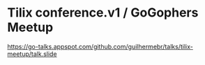 # Tilix conference.v1 / GoGophers Meetup

https://go-talks.appspot.com/github.com/guilhermebr/talks/tilix-meetup/talk.slide
